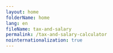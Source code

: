 ```yaml
---
layout: home
folderName: home
lang: en
fileName: tax-and-salary
permalink: /tax-and-salary-calculator
nointernationalization: true
---
```

